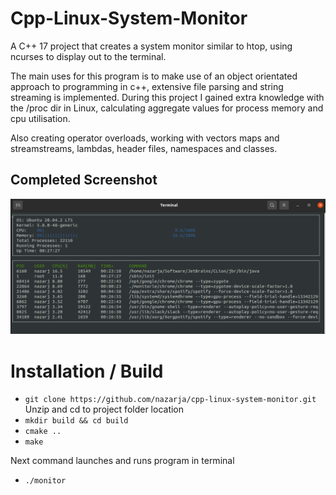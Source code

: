 # Cpp-Linux-System-Monitor

A C++ 17 project that creates a system monitor similar to htop, using ncurses to display out to the terminal.

The main uses for this program is to make use of an object orientated approach to programming in c++, extensive file parsing and string streaming is implemented. 
During this project I gained extra knowledge with the /proc dir in Linux, calculating aggregate values for process memory and cpu utilisation.

Also creating operator overloads, working with vectors maps and streamstreams, lambdas, header files, namespaces and classes.

## Completed Screenshot

![system monitor](images/sysmonitor.png?raw=true "Completed System Monitor")

# Installation / Build

- `git clone https://github.com/nazarja/cpp-linux-system-monitor.git`  
  Unzip and cd to project folder location
- `mkdir build && cd build`
- `cmake ..`
- `make`
  
Next command launches and runs program in terminal
- `./monitor`


